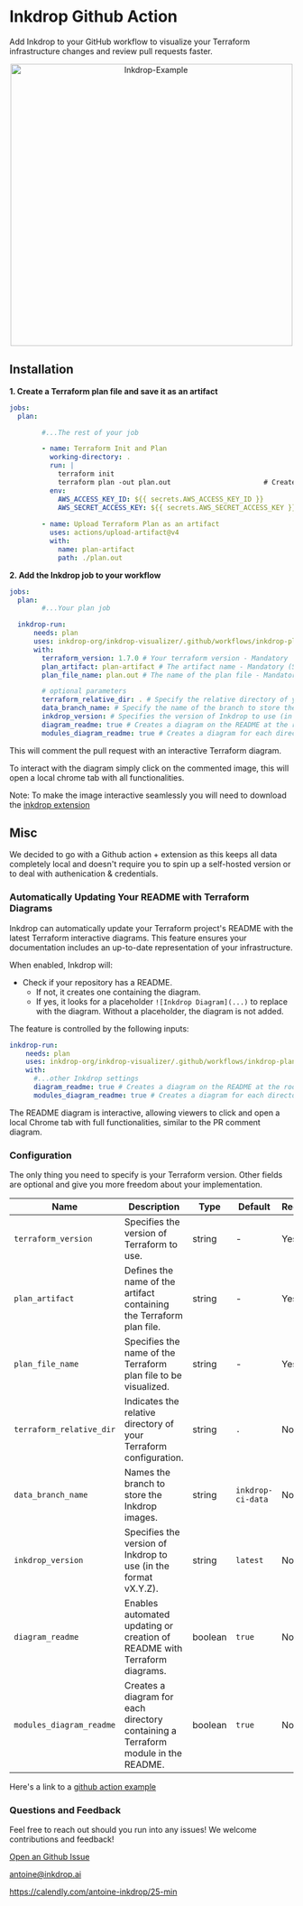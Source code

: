 # Inkdrop Github Action
Add Inkdrop to your GitHub workflow to visualize your Terraform infrastructure changes and review pull requests faster.
<p align="center">
  <picture width="100px" align="center">
      <img alt="Inkdrop-Example" src="https://github.com/inkdrop-org/inkdrop-ci-chrome-extension/assets/86591160/ebcd7d11-3827-43cc-9e42-2307877a2023" width="500px" align="center">
  </picture>
</p>



## Installation
**1. Create a Terraform plan file and save it as an artifact**
```yaml
jobs:
  plan:

        #...The rest of your job

        - name: Terraform Init and Plan
          working-directory: .
          run: |
            terraform init
            terraform plan -out plan.out                       # Create and save a plan file
          env:
            AWS_ACCESS_KEY_ID: ${{ secrets.AWS_ACCESS_KEY_ID }}
            AWS_SECRET_ACCESS_KEY: ${{ secrets.AWS_SECRET_ACCESS_KEY }}
        
        - name: Upload Terraform Plan as an artifact
          uses: actions/upload-artifact@v4
          with:
            name: plan-artifact
            path: ./plan.out
```
**2. Add the Inkdrop job to your workflow**
```yaml
jobs:
  plan:
        #...Your plan job

  inkdrop-run:
      needs: plan
      uses: inkdrop-org/inkdrop-visualizer/.github/workflows/inkdrop-plan.yml@main
      with:
        terraform_version: 1.7.0 # Your terraform version - Mandatory
        plan_artifact: plan-artifact # The artifact name - Mandatory (Set in previous job)
        plan_file_name: plan.out # The name of the plan file - Mandatory (Set in previous job)

        # optional parameters
        terraform_relative_dir: . # Specify the relative directory of your Terraform configuration. 
        data_branch_name: # Specify the name of the branch to store the Inkdrop images.  Defaults to inkdrop-ci-data
        inkdrop_version: # Specifies the version of Inkdrop to use (in the format vX.Y.Z) Defaults to latest       
        diagram_readme: true # Creates a diagram on the README at the root of the project. Defaults to true
        modules_diagram_readme: true # Creates a diagram for each directory containing a Terraform module. Defaults to true
   ```
This will comment the pull request with an interactive Terraform diagram.

To interact with the diagram simply click on the commented image, this will open a local chrome tab with all functionalities.

Note: To make the image interactive seamlessly you will need to download the [inkdrop extension](https://chromewebstore.google.com/detail/visualize-your-terraform/pddpcicnnongifmhilbamagnhiiibkki) 

## Misc

We decided to go with a Github action + extension as this keeps all data completely local and doesn't require you to spin up a self-hosted version or to deal with authenication & credentials.

### Automatically Updating Your README with Terraform Diagrams

Inkdrop can automatically update your Terraform project's README with the latest Terraform interactive diagrams. This feature ensures your documentation includes an up-to-date representation of your infrastructure.

When enabled, Inkdrop will:
- Check if your repository has a README.
  - If not, it creates one containing the diagram.
  - If yes, it looks for a placeholder `![Inkdrop Diagram](...)` to replace with the diagram. Without a placeholder, the diagram is not added.

The feature is controlled by the following inputs:
```yaml
inkdrop-run:
    needs: plan
    uses: inkdrop-org/inkdrop-visualizer/.github/workflows/inkdrop-plan.yml@main
    with:
      #...other Inkdrop settings
      diagram_readme: true # Creates a diagram on the README at the root of the project. Defaults to true
      modules_diagram_readme: true # Creates a diagram for each directory containing a Terraform module. Defaults to true
```

The README diagram is interactive, allowing viewers to click and open a local Chrome tab with full functionalities, similar to the PR comment diagram.

### Configuration

The only thing you need to specify is your Terraform version. Other fields are optional and give you more freedom about your implementation.

| Name                   | Description                                                    | Type   | Default             | Required |
|------------------------|----------------------------------------------------------------|--------|---------------------|----------|
| `terraform_version`    | Specifies the version of Terraform to use.                     | string | -                    | Yes      |
| `plan_artifact`        | Defines the name of the artifact containing the Terraform plan file. | string | -     | Yes       |
| `plan_file_name`       | Specifies the name of the Terraform plan file to be visualized.| string | -          | Yes       |
| `terraform_relative_dir` | Indicates the relative directory of your Terraform configuration. | string | `.`               | No       |
| `data_branch_name`        | Names the branch to store the Inkdrop images.                  | string | `inkdrop-ci-data` | No       |
| `inkdrop_version`      | Specifies the version of Inkdrop to use (in the format vX.Y.Z).| string | `latest`            | No       |
| `diagram_readme`      | Enables automated updating or creation of README with Terraform diagrams.| boolean | `true` | No       |
| `modules_diagram_readme` | Creates a diagram for each directory containing a Terraform module in the README.| boolean | `true`  | No       |

Here's a link to a [github action example](/github-action-integration/example-plan-and-run-inkdrop.yml)

### Questions and Feedback
Feel free to reach out should you run into any issues! We welcome contributions and feedback!

[Open an Github Issue](https://github.com/inkdrop-org/inkdrop-visualizer/issues/new)

antoine@inkdrop.ai

https://calendly.com/antoine-inkdrop/25-min
